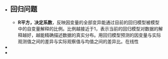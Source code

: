 - ## 回归问题
	- **R平方，决定系数**，反映因变量的全部变异能通过目前的回归模型被模型中的自变量解释的比例。比例越接近于1，表示当前的回归模型对数据的解释越好，越能精确描述数据的真实分布。用回归模型预测的因变量与实际观测值之间的差异与实际观察值与均值之间的差异比。在线性
-
-
